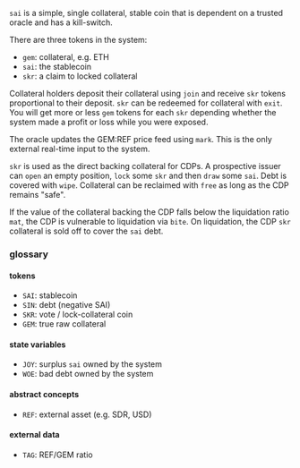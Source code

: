 `sai` is a simple, single collateral, stable coin that is dependent on a
trusted oracle and has a kill-switch.

There are three tokens in the system:

- `gem`: collateral, e.g. ETH
- `sai`: the stablecoin
- `skr`: a claim to locked collateral

Collateral holders deposit their collateral using `join` and receive
`skr` tokens proportional to their deposit. `skr` can be redeemed for
collateral with `exit`. You will get more or less `gem` tokens for each
`skr` depending whether the system made a profit or loss while you
were exposed.

The oracle updates the GEM:REF price feed using `mark`. This is the only
external real-time input to the system.

`skr` is used as the direct backing collateral for CDPs. A prospective
issuer can `open` an empty position, `lock` some `skr` and then `draw`
some `sai`. Debt is covered with `wipe`. Collateral can be reclaimed
with `free` as long as the CDP remains "safe". 

If the value of the collateral backing the CDP falls below the
liquidation ratio `mat`, the CDP is vulnerable to liquidation via
`bite`. On liquidation, the CDP `skr` collateral is sold off to cover
the `sai` debt.


### glossary

#### tokens

- `SAI`: stablecoin
- `SIN`: debt (negative SAI)
- `SKR`: vote / lock-collateral coin
- `GEM`: true raw collateral

#### state variables

- `JOY`: surplus `sai` owned by the system
- `WOE`: bad debt owned by the system

#### abstract concepts

- `REF`: external asset (e.g. SDR, USD)

#### external data

- `TAG`: REF/GEM ratio
